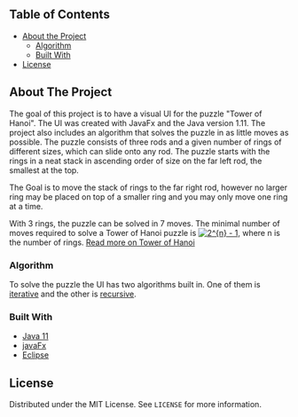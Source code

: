 ## Table of Contents

* [About the Project](#about-the-project)
  * [Algorithm](#algorithm)
  * [Built With](#built-with)
* [License](#license)

## About The Project

The goal of this project is to have a visual UI for the puzzle "Tower of Hanoi". The UI was created with JavaFx and the Java version 1.11. The project also includes an algorithm that solves the puzzle in as little moves as possible. The puzzle consists of three rods and a given number of rings of different sizes, which can slide onto any rod. The puzzle starts with the rings in a neat stack in ascending order of size on the far left rod, the smallest at the top. 

The Goal is to move the stack of rings to the far right rod, however no larger ring may be placed on top of a smaller ring and you may only move one ring at a time. 

With 3 rings, the puzzle can be solved in 7 moves. The minimal number of moves required to solve a Tower of Hanoi puzzle is <a href="https://www.codecogs.com/eqnedit.php?latex=2^{n}&space;-&space;1" target="_blank"><img src="https://latex.codecogs.com/gif.latex?2^{n}&space;-&space;1" title="2^{n} - 1" /></a>, where n is the number of rings.
[Read more on Tower of Hanoi](https://en.wikipedia.org/wiki/Tower_of_Hanoi)

### Algorithm
To solve the puzzle the UI has two algorithms built in. One of them is [iterative](https://en.wikipedia.org/wiki/Tower_of_Hanoi#Iterative_solution) and the other is [recursive](https://en.wikipedia.org/wiki/Tower_of_Hanoi#Recursive_solution).

### Built With
* [Java 11](https://www.java.com/en/)
* [javaFx](https://junit.org/junit4/)
* [Eclipse](https://www.eclipse.org/)

## License

Distributed under the MIT License. See `LICENSE` for more information.
